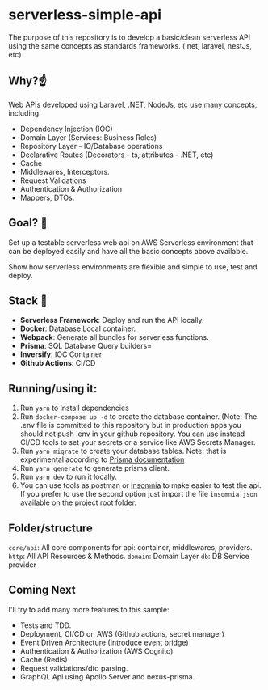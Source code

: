 # serverless-simple-api

The purpose of this repository is to develop a basic/clean serverless API using the same concepts as standards frameworks. (.net, laravel, nestJs, etc)

## Why?:point_up:

Web APIs developed using Laravel, .NET, NodeJs, etc use many concepts, including:

- Dependency Injection (IOC)
- Domain Layer (Services: Business Roles)
- Repository Layer - IO/Database operations
- Declarative Routes (Decorators - ts, attributes - .NET, etc)
- Cache
- Middlewares, Interceptors.
- Request Validations
- Authentication & Authorization
- Mappers, DTOs.

## Goal? :runner:

Set up a testable serverless web api on AWS Serverless environment that can be deployed easily and have all the basic concepts above available.

Show how serverless environments are flexible and simple to use, test and deploy.

## Stack :rocket:

- **Serverless Framework**: Deploy and run the API locally.
- **Docker**: Database Local container.
- **Webpack**: Generate all bundles for serverless functions.
- **Prisma**: SQL Database Query builders=
- **Inversify**: IOC Container
- **Github Actions**: CI/CD

## Running/using it:

1. Run `yarn` to install dependencies
2. Run `docker-compose up -d` to create the database container. (Note: The .env file is committed to this repository but in production apps
   you should not push .env in your github repository. You can use instead CI/CD tools to set your secrets or a service like AWS Secrets Manager.
3. Run `yarn migrate` to create your database tables. Note: that is experimental according to [Prisma documentation](https://www.prisma.io/docs/reference/tools-and-interfaces/prisma-migrate)
4. Run `yarn generate` to generate prisma client.
5. Run `yarn dev` to run it locally.
6. You can use tools as postman or [insomnia](https://insomnia.rest/) to make easier to test the api. If you prefer to use the second option just import the file `insomnia.json` available on the project root folder.

## Folder/structure

`core/api`: All core components for api: container, middlewares, providers.
`http`: All API Resources & Methods.
`domain`: Domain Layer
`db`: DB Service provider

## Coming Next

I'll try to add many more features to this sample:

- Tests and TDD.
- Deployment, CI/CD on AWS (Github actions, secret manager)
- Event Driven Architecture (Introduce event bridge)
- Authentication & Authorization (AWS Cognito)
- Cache (Redis)
- Request validations/dto parsing.
- GraphQL Api using Apollo Server and nexus-prisma.
